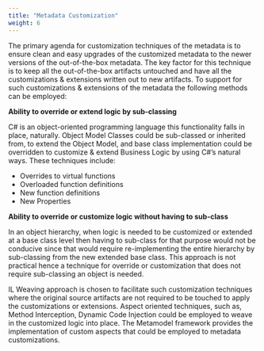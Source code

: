 ```yaml
---
title: "Metadata Customization"
weight: 6
---
```


The primary agenda for customization techniques of the metadata is to ensure clean and
easy upgrades of the customized metadata to the newer versions of the out-of-the-box
metadata. The key factor for this technique is to keep all the out-of-the-box artifacts
untouched and have all the customizations & extensions written out to new artifacts. To
support for such customizations & extensions of the metadata the following methods can be
employed:

**Ability to override or extend logic by sub-classing**

C# is an object-oriented programming language this functionality falls in place, naturally.
Object Model Classes could be sub-classed or inherited from, to extend the Object Model,
and base class implementation could be overridden to customize & extend Business Logic
by using C#’s natural ways. These techniques include:

- Overrides to virtual functions
- Overloaded function definitions
- New function definitions
- New Properties

**Ability to override or customize logic without having to sub-class**

In an object hierarchy, when logic is needed to be customized or extended at a base class
level then having to sub-class for that purpose would not be conducive since that would
require re-implementing the entire hierarchy by sub-classing from the new extended base
class. This approach is not practical hence a technique for override or customization that
does not require sub-classing an object is needed.


IL Weaving approach is chosen to facilitate such customization techniques where the
original source artifacts are not required to be touched to apply the customizations or
extensions. Aspect oriented techniques, such as, Method Interception, Dynamic Code
Injection could be employed to weave in the customized logic into place. The Metamodel
framework provides the implementation of custom aspects that could be employed to
metadata customizations.